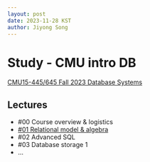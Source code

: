 ```yaml
---
layout: post
date: 2023-11-28 KST
author: Jiyong Song
---
```


# Study - CMU intro DB

[CMU15-445/645 Fall 2023 Database Systems](https://15445.courses.cs.cmu.edu/fall2023/)

## Lectures
* #00 Course overview & logistics
* [#01 Relational model & algebra](cmu-intro-db-lecture01.md)
* #02 Advanced SQL
* #03 Database storage 1
* ...
